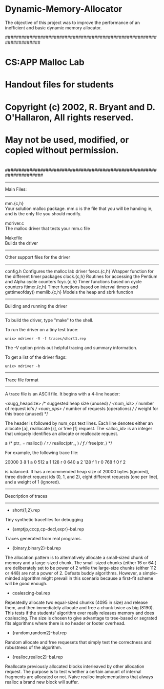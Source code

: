 # Dynamic-Memory-Allocator
The objective of this project was to improve the performance of an inefficient and basic dynamic memory allocator.

#####################################################################
# CS:APP Malloc Lab
# Handout files for students
#
# Copyright (c) 2002, R. Bryant and D. O'Hallaron, All rights reserved.
# May not be used, modified, or copied without permission.
#
######################################################################

***********
Main Files:
***********

mm.{c,h}	
	Your solution malloc package. mm.c is the file that you
	will be handing in, and is the only file you should modify.

mdriver.c	
	The malloc driver that tests your mm.c file

Makefile	
	Builds the driver

**********************************
Other support files for the driver
**********************************

config.h	Configures the malloc lab driver
fsecs.{c,h}	Wrapper function for the different timer packages
clock.{c,h}	Routines for accessing the Pentium and Alpha cycle counters
fcyc.{c,h}	Timer functions based on cycle counters
ftimer.{c,h}	Timer functions based on interval timers and gettimeofday()
memlib.{c,h}	Models the heap and sbrk function

*******************************
Building and running the driver
*******************************
To build the driver, type "make" to the shell.

To run the driver on a tiny test trace:

	unix> mdriver -V -f traces/short1.rep

The -V option prints out helpful tracing and summary information.

To get a list of the driver flags:

	unix> mdriver -h

********************
Trace file format
********************

A trace file is an ASCII file. It begins with a 4-line header:

<sugg_heapsize>   /* suggested heap size (unused) */
<num_ids>         /* number of request id's */
<num_ops>         /* number of requests (operations) */
<weight>          /* weight for this trace (unused) */

The header is followed by num_ops text lines. Each line denotes either
an allocate [a], reallocate [r], or free [f] request. The <alloc_id>
is an integer that uniquely identifies an allocate or reallocate
request.

a <id> <bytes>  /* ptr_<id> = malloc(<bytes>) */
r <id> <bytes>  /* realloc(ptr_<id>, <bytes>) */ 
f <id>          /* free(ptr_<id>) */

For example, the following trace file:

<beginning of file>
20000
3
8
1
a 0 512
a 1 128
r 0 640
a 2 128
f 1
r 0 768
f 0
f 2
<end of file>

is balanced. It has a recommended heap size of 20000 bytes (ignored),
three distinct request ids (0, 1, and 2), eight different requests
(one per line), and a weight of 1 (ignored).

************************
Description of traces
************************

* short{1,2}.rep

Tiny synthetic tracefiles for debugging

* {amptjp,cccp,cp-decl,expr}-bal.rep

Traces generated from real programs.

* {binary,binary2}-bal.rep

The allocation pattern is to alternatively allocate a small-sized
chunk of memory and a large-sized chunk. The small-sized chunks
(either 16 or 64 ) are deliberately set to be power of 2 while the
large-size chunks (either 112 or 448) are not a power of 2. Defeats
buddy algorithms. However, a simple-minded algorithm might prevail in
this scenario because a first-fit scheme will be good enough.

* coalescing-bal.rep

Repeatedly allocate two equal-sized chunks (4095 in size) and release
them, and then immediately allocate and free a chunk twice as big
(8190). This tests if the students' algorithm ever really releases
memory and does coalescing. The size is chosen to give advantage to
tree-based or segrated fits algorithms where there is no header or
footer overhead.

* {random,random2}-bal.rep
	
Random allocate and free requesets that simply test the correctness
and robustness of the algorithm.


* {realloc,realloc2}-bal.rep
	
Reallocate previously allocated blocks interleaved by other allocation
request. The purpose is to test whether a certain amount of internal
fragments are allocated or not. Naive realloc implementations that
always realloc a brand new block will suffer.
